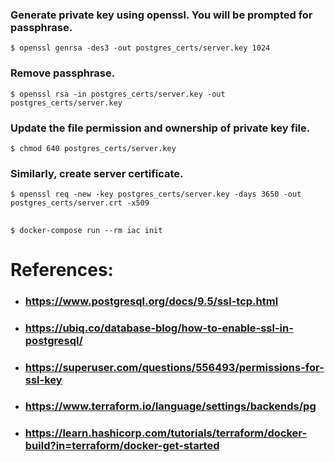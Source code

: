 ### Generate private key using openssl. You will be prompted for passphrase.

```shell
$ openssl genrsa -des3 -out postgres_certs/server.key 1024
```
### Remove passphrase.
```shell
$ openssl rsa -in postgres_certs/server.key -out postgres_certs/server.key
```

### Update the file permission and ownership of private key file.
```shell
$ chmod 640 postgres_certs/server.key
```
### Similarly, create server certificate.
```shell
$ openssl req -new -key postgres_certs/server.key -days 3650 -out postgres_certs/server.crt -x509
```

## 
```shell
$ docker-compose run --rm iac init
```


# References:
- ### https://www.postgresql.org/docs/9.5/ssl-tcp.html
- ### https://ubiq.co/database-blog/how-to-enable-ssl-in-postgresql/
- ### https://superuser.com/questions/556493/permissions-for-ssl-key
- ### https://www.terraform.io/language/settings/backends/pg
- ### https://learn.hashicorp.com/tutorials/terraform/docker-build?in=terraform/docker-get-started